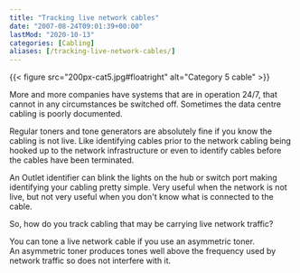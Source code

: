 ```yaml
---
title: "Tracking live network cables"
date: "2007-08-24T09:01:39+00:00"
lastMod: "2020-10-13"
categories: [Cabling]
aliases: [/tracking-live-network-cables/]
---
```


{{< figure src="200px-cat5.jpg#floatright" alt="Category 5 cable" >}}

More and more companies have systems that are in operation 24/7, that cannot in any circumstances be switched off. Sometimes the data centre cabling is poorly documented.

Regular toners and tone generators are absolutely fine if you know the cabling is not live. Like identifying cables prior to the network cabling being hooked up to the network infrastructure or even to identify cables before the cables have been terminated.

An Outlet identifier can blink the lights on the hub or switch port making identifying your cabling pretty simple. Very useful when the network is not live, but not very useful when you don't know what is connected to the cable.

So, how do you track cabling that may be carrying live network traffic?

You can tone a live network cable if you use an asymmetric toner. An asymmetric toner produces tones well above the frequency used by network traffic so does not interfere with it.
